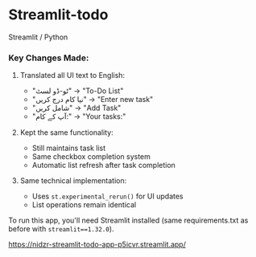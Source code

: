 # Streamlit-todo
 Streamlit / Python

### Key Changes Made:
1. Translated all UI text to English:
   - "ٹو-ڈو لسٹ" → "To-Do List"
   - "نیا کام درج کریں" → "Enter new task"
   - "شامل کریں" → "Add Task"
   - "آپ کے کام:" → "Your tasks:"

2. Kept the same functionality:
   - Still maintains task list
   - Same checkbox completion system
   - Automatic list refresh after task completion

3. Same technical implementation:
   - Uses `st.experimental_rerun()` for UI updates
   - List operations remain identical

To run this app, you'll need Streamlit installed (same requirements.txt as before with `streamlit==1.32.0`).

https://nidzr-streamlit-todo-app-p5icvr.streamlit.app/